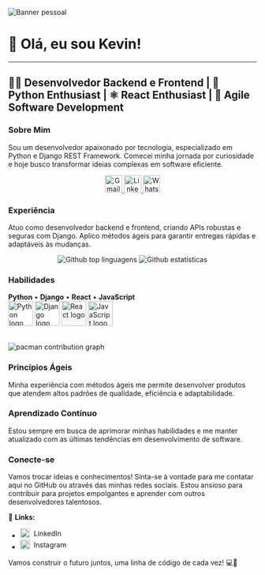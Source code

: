 ![Banner pessoal](https://media2.giphy.com/media/v1.Y2lkPTc5MGI3NjExN2F6Z3hidnZ5YThpOXB5NjEzNnN5NTJuZG9uZDB5d3I5dmM2bjZuYiZlcD12MV9pbnRlcm5hbF9naWZfYnlfaWQmY3Q9Zw/L3nWlmgyqCeU8/giphy.gif)

# 👋 Olá, eu sou Kevin!

---

## 👨‍💻 Desenvolvedor Backend e Frontend | 🐍 Python Enthusiast | ⚛️ React Enthusiast | 🚀 Agile Software Development

### Sobre Mim
Sou um desenvolvedor apaixonado por tecnologia, especializado em Python e Django REST Framework. Comecei minha jornada por curiosidade e hoje busco transformar ideias complexas em software eficiente.

<div align="center">
    <a href="mailto:kevin.a.g.97@hotmail">
      <img src="https://img.shields.io/static/v1?message=Gmail&logo=gmail&label=&color=FF6584&logoColor=white&labelColor=&style=for-the-badge" height="35" alt="Gmail logo" />
    </a> 
    <a href="https://www.linkedin.com/in/kevin-garcia-48189824a/">
      <img src="https://img.shields.io/static/v1?message=LinkedIn&logo=linkedin&label=&color=0077B5&logoColor=white&labelColor=&style=for-the-badge" height="35" alt="LinkedIn logo" />
    </a>
    <a href="https://wa.me/5551991783712">
      <img src="https://img.shields.io/static/v1?message=WhatsApp&logo=whatsapp&label=&color=25D366&logoColor=white&labelColor=&style=for-the-badge" height="35" alt="WhatsApp logo" />
    </a>
  </div>

### Experiência
Atuo como desenvolvedor backend e frontend, criando APIs robustas e seguras com Django. Aplico métodos ágeis para garantir entregas rápidas e adaptáveis às mudanças.

<div align="center">
    <img src="https://github-readme-stats.vercel.app/api/top-langs/?username=KevinAG97&layout=compact&langs_count=20&theme=tokyonight" alt="Github top linguagens"/>
    <img src="https://github-readme-streak-stats.herokuapp.com/?user=KevinAG97&theme=tokyonight" alt="Github estatísticas"/>
  </div>


### Habilidades
**Python** • **Django** • **React** • **JavaScript**  
<img src="https://cdn.simpleicons.org/python/1DBAE6" alt="Python logo" width="50" height="50">        <img src="https://cdn.simpleicons.org/django/1A6F00" alt="Django logo" width="50" height="50">        <img src="https://cdn.simpleicons.org/react/61DAFB" alt="React logo" width="50" height="50">        <img src="https://cdn.simpleicons.org/javascript/F7DF1E" alt="JavaScript logo" width="50" height="50">

<br>
  
  <picture>
  <source media="(prefers-color-scheme: dark)" srcset="https://raw.githubusercontent.com/KevinAG97/KevinAG97/output/pacman-contribution-graph-dark.svg">
  <source media="(prefers-color-scheme: light)" srcset="https://raw.githubusercontent.com/KevinAG97/KevinAG97/output/pacman-contribution-graph.svg">
  <img alt="pacman contribution graph" src="https://raw.githubusercontent.com/KevinAG97/KevinAG97/output/pacman-contribution-graph.svg">
</picture>
  
### Princípios Ágeis
Minha experiência com métodos ágeis me permite desenvolver produtos que atendem altos padrões de qualidade, eficiência e adaptabilidade.

### Aprendizado Contínuo
Estou sempre em busca de aprimorar minhas habilidades e me manter atualizado com as últimas tendências em desenvolvimento de software.

### Conecte-se
Vamos trocar ideias e conhecimentos! Sinta-se à vontade para me contatar aqui no GitHub ou através das minhas redes sociais. Estou ansioso para contribuir para projetos empolgantes e aprender com outros desenvolvedores talentosos.

🔗 **Links:**
- <a href="https://www.linkedin.com/in/kevin-garcia-48189824a/" style="display: inline-flex; align-items: center; text-decoration: none;">
  <img src="https://cdn.simpleicons.org/linkedin/0A66C2" alt="LinkedIn logo" width="20" height="20" style="vertical-align: middle; margin-right: 8px;"/>
  LinkedIn
  </a>
- <a href="https://www.instagram.com/kevin_garcia.97/" style="display: inline-flex; align-items: center; text-decoration: none;">
  <img src="https://cdn.simpleicons.org/instagram/E4405F" alt="Instagram logo" width="20" height="20" style="vertical-align: middle; margin-right: 8px;"/>
  Instagram
  </a>

Vamos construir o futuro juntos, uma linha de código de cada vez! 💻🚀


